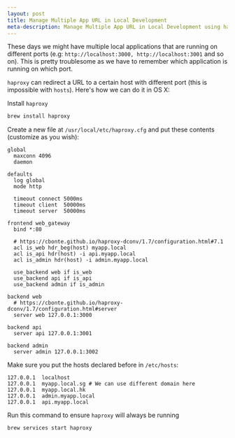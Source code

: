 ```yaml
---
layout: post
title: Manage Multiple App URL in Local Development
meta-description: Manage Multiple App URL in Local Development using haproxy
---
```


These days we might have multiple local applications that are running on different ports (e.g: `http://localhost:3000, http://localhost:3001` and so on). This is pretty troublesome as we have to remember which application is running on which port.

`haproxy` can redirect a URL to a certain host with different port (this is impossible with `hosts`). Here's how we can do it in OS X:

Install `haproxy`

```bash
brew install haproxy
```

Create a new file at `/usr/local/etc/haproxy.cfg` and put these contents (customize as you wish):

```
global
  maxconn 4096
  daemon

defaults
  log global
  mode http

  timeout connect 5000ms
  timeout client  50000ms
  timeout server  50000ms

frontend web_gateway
  bind *:80

  # https://cbonte.github.io/haproxy-dconv/1.7/configuration.html#7.1
  acl is_web hdr_beg(host) myapp.local
  acl is_api hdr(host) -i api.myapp.local
  acl is_admin hdr(host) -i admin.myapp.local

  use_backend web if is_web
  use_backend api if is_api
  use_backend admin if is_admin

backend web
  # https://cbonte.github.io/haproxy-dconv/1.7/configuration.html#server
  server web 127.0.0.1:3000

backend api
  server api 127.0.0.1:3001

backend admin
  server admin 127.0.0.1:3002

```

Make sure you put the hosts declared before in `/etc/hosts`:

```
127.0.0.1  localhost
127.0.0.1  myapp.local.sg # We can use different domain here
127.0.0.1  myapp.local.hk
127.0.0.1  admin.myapp.local
127.0.0.1  api.myapp.local
```

Run this command to ensure `haproxy` will always be running

```bash
brew services start haproxy
```
